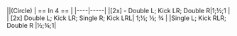 ||(Circle) | == In 4 == |
|----|-----|
|[2x] - Double L; Kick LR; Double R|1;½;1 |
| [2x] Double L; Kick LR; Single R; Kick LRL| 1;½; ½; ¾ |
|Single L; Kick RLR; Double R |½;¾;1|
